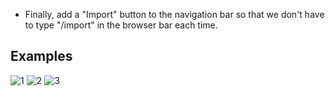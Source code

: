 - Finally, add a "Import" button to the navigation bar so that we don't have to type "/import" in the browser bar each time.

## Examples

![1](./images/411_wk6_1-1.png)
![2](./images/411_wk6_1-2.png)
![3](./images/411_wk6_1-3.png)
